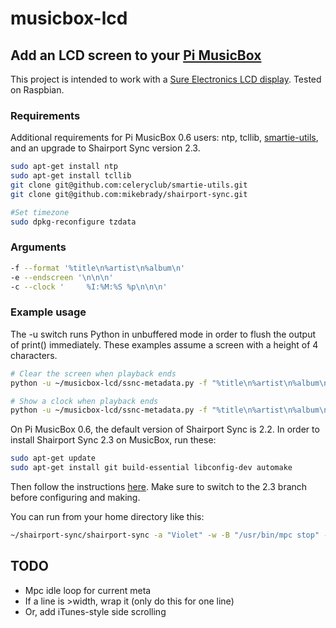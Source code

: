 # musicbox-lcd

## Add an LCD screen to your [Pi MusicBox](http://pimusicbox.com/)

This project is intended to work with a [Sure Electronics LCD display](http://store.sure-electronics.com/led/led-display/de-lp14112). Tested on Raspbian.

### Requirements
Additional requirements for Pi MusicBox 0.6 users:
ntp, tcllib, [smartie-utils](https://github.com/celeryclub/smartie-utils), and an upgrade to Shairport Sync version 2.3.

```sh
sudo apt-get install ntp
sudo apt-get install tcllib
git clone git@github.com:celeryclub/smartie-utils.git
git clone git@github.com:mikebrady/shairport-sync.git

#Set timezone
sudo dpkg-reconfigure tzdata
```

### Arguments
```sh
-f --format '%title\n%artist\n%album\n'
-e --endscreen '\n\n\n'
-c --clock '     %I:%M:%S %p\n\n\n'
```

### Example usage
The -u switch runs Python in unbuffered mode in order to flush the output of print() immediately. These examples assume a screen with a height of 4 characters.

```sh
# Clear the screen when playback ends
python -u ~/musicbox-lcd/ssnc-metadata.py -f "%title\n%artist\n%album\n" -e "\n\n\n" ~/shairport-sync-metadata | tclsh ~/smartie-utils/smartie-tail.tcl -tty /dev/ttyUSB0 -buffer 4 &

# Show a clock when playback ends
python -u ~/musicbox-lcd/ssnc-metadata.py -f "%title\n%artist\n%album\n" -c "     %I:%M:%S %p\n\n\n" ~/shairport-sync-metadata | tclsh ~/smartie-utils/smartie-tail.tcl -tty /dev/ttyUSB0 -buffer 4 &
```


On Pi MusicBox 0.6, the default version of Shairport Sync is 2.2. In order to install Shairport Sync 2.3 on MusicBox, run these:

```sh
sudo apt-get update
sudo apt-get install git build-essential libconfig-dev automake
```

Then follow the instructions [here](https://github.com/mikebrady/shairport-sync/tree/2.3). Make sure to switch to the 2.3 branch before configuring and making.

You can run from your home directory like this:

```sh
~/shairport-sync/shairport-sync -a "Violet" -w -B "/usr/bin/mpc stop" -M ~ &
```

## TODO
* Mpc idle loop for current meta
* If a line is >width, wrap it (only do this for one line)
* Or, add iTunes-style side scrolling
